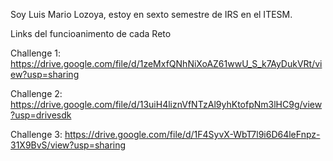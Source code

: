 Soy Luis Mario Lozoya, estoy en sexto semestre de IRS en el ITESM. 

Links del funcioanimento de cada Reto

Challenge 1: https://drive.google.com/file/d/1zeMxfQNhNiXoAZ61wwU_S_k7AyDukVRt/view?usp=sharing 

Challenge 2: https://drive.google.com/file/d/13uiH4liznVfNTzAl9yhKtofpNm3lHC9g/view?usp=drivesdk 

Challenge 3: https://drive.google.com/file/d/1F4SyvX-WbT7l9i6D64leFnpz-31X9BvS/view?usp=sharing
